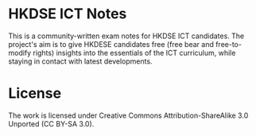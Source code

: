 HKDSE ICT Notes
===============

This is a community-written exam notes for HKDSE ICT candidates. The project's aim is to give HKDESE candidates free (free bear and free-to-modify rights) insights into the essentials of the ICT curriculum, while staying in contact with latest developments.

License
========

The work is licensed under Creative Commons Attribution-ShareAlike 3.0 Unported (CC BY-SA 3.0).